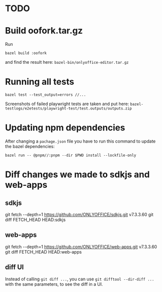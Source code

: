 # TODO

# Build oofork.tar.gz

Run

```
bazel build :oofork
```

and find the result here: `bazel-bin/onlyoffice-editor.tar.gz`

# Running all tests

```
bazel test --test_output=errors //...
```

Screenshots of failed playwright tests are taken and put here: `bazel-testlogs/e2etests/playwright-test/test.outputs/outputs.zip`

# Updating npm dependencies
After changing a `pachage.json` file you have to run this command to update the bazel dependencies:

```
bazel run -- @pnpm//:pnpm --dir $PWD install --lockfile-only
```

# Diff changes we made to sdkjs and web-apps

## sdkjs

git fetch --depth=1 https://github.com/ONLYOFFICE/sdkjs.git v7.3.3.60
git diff FETCH_HEAD HEAD:sdkjs

## web-apps

git fetch --depth=1 https://github.com/ONLYOFFICE/web-apps.git v7.3.3.60
git diff FETCH_HEAD HEAD:web-apps

## diff UI

Instead of calling `git diff ...`, you can use `git difftool --dir-diff ...` with the same parameters, to see the diff in a UI.
